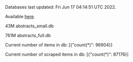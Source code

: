 Databases last updated: Fri Jun 17 04:14:51 UTC 2022. 

Available [here](https://github.com/cbeauhilton/ash-db/releases).


43M	abstracts_small.db

761M	abstracts_full.db

Current number of items in db:
[{"count(*)": 96904}]

Current number of scraped items in db:
[{"count(*)": 87176}]
